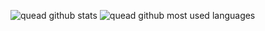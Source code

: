 ![quead github stats](https://github-readme-stats.vercel.app/api?username=quead&count_private=true&show_icons=true)
![quead github most used languages](https://github-readme-stats.vercel.app/api/top-langs/?username=quead&layout=compact&count_private=true)

<!--
**quead/quead** is a ✨ _special_ ✨ repository because its `README.md` (this file) appears on your GitHub profile.

Here are some ideas to get you started:

- 🔭 I’m currently working on ...
- 🌱 I’m currently learning ...
- 👯 I’m looking to collaborate on ...
- 🤔 I’m looking for help with ...
- 💬 Ask me about ...
- 📫 How to reach me: ...
- 😄 Pronouns: ...
- ⚡ Fun fact: ...
-->
